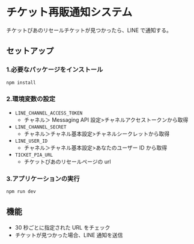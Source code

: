 # チケット再販通知システム

チケットぴあのリセールチケットが見つかったら、LINE で通知する。

## セットアップ

### 1.必要なパッケージをインストール

```bash
npm install
```

### 2.環境変数の設定

- `LINE_CHANNEL_ACCESS_TOKEN`
  - チャネル＞ Messaging API 設定>チャネルアクセストークンから取得
- `LINE_CHANNEL_SECRET`
  - チャネル＞チャネル基本設定>チャネルシークレットから取得
- `LINE_USER_ID`
  - チャネル＞チャネル基本設定>あなたのユーザー ID から取得
- `TICKET_PIA_URL`
  - チケットぴあのリセールページの url

### 3.アプリケーションの実行

```bash
npm run dev
```

## 機能

- 30 秒ごとに指定された URL をチェック
- チケットが見つかった場合、LINE 通知を送信
